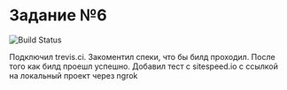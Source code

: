 # Задание №6

![Build Status](https://travis-ci.org/volartm/rails-optimization-task6.svg?branch=master)

Подключил trevis.ci. Закоментил спеки, что бы билд проходил. После того как билд проешл успешно. Добавил тест с sitespeed.io c ссылкой на локальный проект через ngrok
